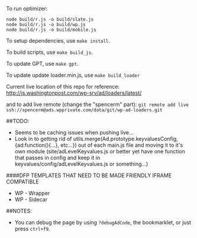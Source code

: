 To run optimizer:

    node build/r.js -o build/slate.js
    node build/r.js -o build/wp.js
    node build/r.js -o build/mobile.js

To setup dependencies, use `make install`.

To build scripts, use `make build_js`.

To update GPT, use `make gpt`.

To update update loader.min.js, use `make build_loader`

Current live location of this repo for reference:
http://js.washingtonpost.com/wp-srv/ad/loaders/latest/

and to add live remote (change the "spencerm" part):
`git remote add live ssh://spencerm@ads.wpprivate.com/data/git/wp-ad-loaders.git`

##TODO:

+  Seems to be caching issues when pushing live...
+  Look in to getting rid of utils.merge(Ad.prototype.keyvaluesConfig, {ad:function(){...}, etc...}) out of each main.js file and moving it to it's own module (site/adLevelKeyvalues.js or better yet have one function that passes in config and keep it in keyvalues/config/adLevelKeyvalues.js or something...)

####DFP TEMPLATES THAT NEED TO BE MADE FRIENDLY IFRAME COMPATIBLE

+  WP - Wrapper
+  WP - Sidecar

##NOTES:

+  You can debug the page by using `?debugAdCode`, the bookmarklet, or just press `ctrl+f9`.
